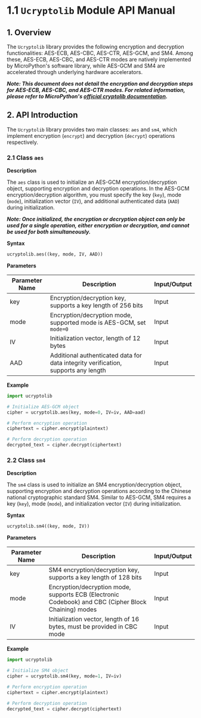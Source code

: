 # 1.1 `Ucryptolib` Module API Manual

## 1. Overview

The `Ucryptolib` library provides the following encryption and decryption functionalities: AES-ECB, AES-CBC, AES-CTR, AES-GCM, and SM4. Among these, AES-ECB, AES-CBC, and AES-CTR modes are natively implemented by MicroPython's software library, while AES-GCM and SM4 are accelerated through underlying hardware accelerators.

***Note: This document does not detail the encryption and decryption steps for AES-ECB, AES-CBC, and AES-CTR modes. For related information, please refer to MicroPython's [official cryptolib documentation](https://docs.micropython.org/en/latest/library/cryptolib.html).***

## 2. API Introduction

The `Ucryptolib` library provides two main classes: `aes` and `sm4`, which implement encryption (`encrypt`) and decryption (`decrypt`) operations respectively.

### 2.1 Class `aes`

**Description**

The `aes` class is used to initialize an AES-GCM encryption/decryption object, supporting encryption and decryption operations. In the AES-GCM encryption/decryption algorithm, you must specify the key (`key`), mode (`mode`), initialization vector (`IV`), and additional authenticated data (`AAD`) during initialization.

***Note: Once initialized, the encryption or decryption object can only be used for a single operation, either encryption or decryption, and cannot be used for both simultaneously.***

**Syntax**

```python
ucryptolib.aes((key, mode, IV, AAD))
```

**Parameters**

| Parameter Name | Description                                                      | Input/Output |
| -------------- | ---------------------------------------------------------------- | ------------ |
| key            | Encryption/decryption key, supports a key length of 256 bits     | Input        |
| mode           | Encryption/decryption mode, supported mode is AES-GCM, set `mode=0` | Input        |
| IV             | Initialization vector, length of 12 bytes                        | Input        |
| AAD            | Additional authenticated data for data integrity verification, supports any length | Input        |

**Example**

```python
import ucryptolib

# Initialize AES-GCM object
cipher = ucryptolib.aes(key, mode=0, IV=iv, AAD=aad)

# Perform encryption operation
ciphertext = cipher.encrypt(plaintext)

# Perform decryption operation
decrypted_text = cipher.decrypt(ciphertext)
```

### 2.2 Class `sm4`

**Description**

The `sm4` class is used to initialize an SM4 encryption/decryption object, supporting encryption and decryption operations according to the Chinese national cryptographic standard SM4. Similar to AES-GCM, SM4 requires a key (`key`), mode (`mode`), and initialization vector (`IV`) during initialization.

**Syntax**

```python
ucryptolib.sm4((key, mode, IV))
```

**Parameters**

| Parameter Name | Description                                                      | Input/Output |
| -------------- | ---------------------------------------------------------------- | ------------ |
| key            | SM4 encryption/decryption key, supports a key length of 128 bits | Input        |
| mode           | Encryption/decryption mode, supports ECB (Electronic Codebook) and CBC (Cipher Block Chaining) modes | Input        |
| IV             | Initialization vector, length of 16 bytes, must be provided in CBC mode | Input        |

**Example**

```python
import ucryptolib

# Initialize SM4 object
cipher = ucryptolib.sm4(key, mode=1, IV=iv)

# Perform encryption operation
ciphertext = cipher.encrypt(plaintext)

# Perform decryption operation
decrypted_text = cipher.decrypt(ciphertext)
```
